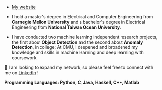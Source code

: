 * [My website](https://yijing-sie.github.io/)


*   I hold a master's degree in Electrical and Computer Engineering from 
**Carnegie Mellon University** and a bachelor's degree in Electrical Engineering from **National Taiwan Ocean University**. 

*   I have conducted two machine learning independent research projects, the first about **Object Detection** and the second about **Anomaly Detection**, in college; At CMU, I deepened and broadened my knowledge and skills in machine learning and deep learning with coursework.


🔗 I am looking to expand my network, so please feel free to connect with me on [LinkedIn](https://www.linkedin.com/in/yijing-sie/) !


 **Programming Languages: Python, C, Java, Haskell, C++, Matlab**
